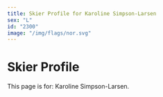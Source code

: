 ```yaml
---
title: Skier Profile for Karoline Simpson-Larsen
sex: "L"
id: "2300"
image: "/img/flags/nor.svg" 
---
```


# Skier Profile

This page is for: Karoline Simpson-Larsen.
    